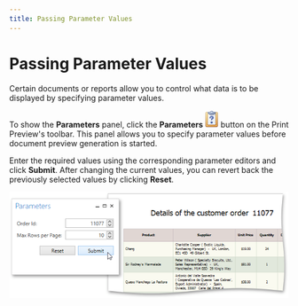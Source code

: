 ```yaml
---
title: Passing Parameter Values
---
```

# Passing Parameter Values
Certain documents or reports allow you to control what data is to be displayed by specifying parameter values.

To show the **Parameters** panel, click the **Parameters** ![WPFDesigner_PreviewToolbar_Parameters](../../../images/Img120177.png) button on the Print Preview's toolbar. This panel allows you to specify parameter values before document preview generation is started.

Enter the required values using the corresponding parameter editors and click **Submit**. After changing the current values, you can revert back the previously selected values by clicking **Reset**.

![EUD_WpfPrintPreview_Parameters](../../../images/Img124050.png)